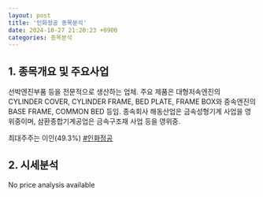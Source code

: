 ```yaml
---
layout: post
title: '인화정공 종목분석'
date: 2024-10-27 21:20:23 +0900
categories: 종목분석
---
```


## 1. 종목개요 및 주요사업

선박엔진부품 등을 전문적으로 생산하는 업체. 주요 제품은 대형저속엔진의 CYLINDER COVER, CYLINDER FRAME, BED PLATE, FRAME BOX와 중속엔진의 BASE FRAME, COMMON BED 등임. 종속회사 해동산업은 금속성형기계 사업을 영위중이며, 삼환종합기계공업은 금속구조재 사업 등을 영위중.

최대주주는 이인(49.3%)
[#인화정공](#)

## 2. 시세분석

No price analysis available
